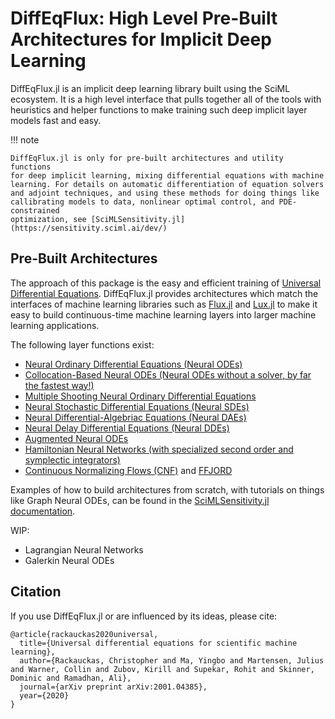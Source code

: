 # DiffEqFlux: High Level Pre-Built Architectures for Implicit Deep Learning

DiffEqFlux.jl is an implicit deep learning library built using the SciML ecosystem. It is
a high level interface that pulls together all of the tools with heuristics
and helper functions to make training such deep implicit layer models fast and easy.

!!! note
    
    DiffEqFlux.jl is only for pre-built architectures and utility functions
    for deep implicit learning, mixing differential equations with machine
    learning. For details on automatic differentiation of equation solvers
    and adjoint techniques, and using these methods for doing things like
    callibrating models to data, nonlinear optimal control, and PDE-constrained
    optimization, see [SciMLSensitivity.jl](https://sensitivity.sciml.ai/dev/)

## Pre-Built Architectures

The approach of this package is the easy and efficient training of
[Universal Differential Equations](https://arxiv.org/abs/2001.04385).
DiffEqFlux.jl provides architectures which match the interfaces of
machine learning libraries such as [Flux.jl](https://fluxml.ai/)
and [Lux.jl](http://lux.csail.mit.edu/dev/)
to make it easy to build continuous-time machine learning layers
into larger machine learning applications.

The following layer functions exist:

  - [Neural Ordinary Differential Equations (Neural ODEs)](https://arxiv.org/abs/1806.07366)
  - [Collocation-Based Neural ODEs (Neural ODEs without a solver, by far the fastest way!)](https://www.degruyter.com/document/doi/10.1515/sagmb-2020-0025/html)
  - [Multiple Shooting Neural Ordinary Differential Equations](https://arxiv.org/abs/2109.06786)
  - [Neural Stochastic Differential Equations (Neural SDEs)](https://arxiv.org/abs/1907.07587)
  - [Neural Differential-Algebriac Equations (Neural DAEs)](https://arxiv.org/abs/2001.04385)
  - [Neural Delay Differential Equations (Neural DDEs)](https://arxiv.org/abs/2001.04385)
  - [Augmented Neural ODEs](https://arxiv.org/abs/1904.01681)
  - [Hamiltonian Neural Networks (with specialized second order and symplectic integrators)](https://arxiv.org/abs/1906.01563)
  - [Continuous Normalizing Flows (CNF)](https://arxiv.org/abs/1806.07366) and [FFJORD](https://arxiv.org/abs/1810.01367)

Examples of how to build architectures from scratch, with tutorials on things
like Graph Neural ODEs, can be found in the [SciMLSensitivity.jl documentation](sensitivity.sciml.ai/dev).

WIP:

  - Lagrangian Neural Networks
  - Galerkin Neural ODEs

## Citation

If you use DiffEqFlux.jl or are influenced by its ideas, please cite:

```
@article{rackauckas2020universal,
  title={Universal differential equations for scientific machine learning},
  author={Rackauckas, Christopher and Ma, Yingbo and Martensen, Julius and Warner, Collin and Zubov, Kirill and Supekar, Rohit and Skinner, Dominic and Ramadhan, Ali},
  journal={arXiv preprint arXiv:2001.04385},
  year={2020}
}
```
